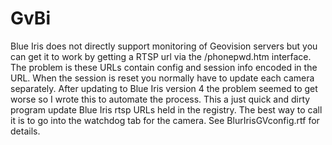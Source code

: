 # GvBi
Blue Iris does not directly support monitoring of Geovision servers but you can get it to work by getting a RTSP url via the /phonepwd.htm interface. The problem is these URLs contain config and session info encoded in the URL. When the session is reset you normally have to update each camera separately. After updating to Blue Iris version 4 the problem seemed to get worse so I wrote this to automate the process.
This a just quick and dirty program update Blue Iris rtsp URLs held in the registry. The best way to call it is to go into the watchdog tab for the camera. See BlurIrisGVconfig.rtf for details.
